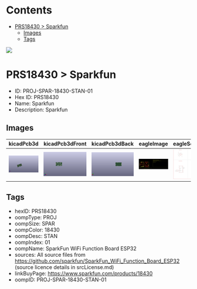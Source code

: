 



Contents
========

* [PRS18430 > Sparkfun](#prs18430--sparkfun)
	* [Images](#images)
	* [Tags](#tags)
  
![][im]
# PRS18430 > Sparkfun

- ID: PROJ-SPAR-18430-STAN-01
- Hex ID: PRS18430
- Name: Sparkfun
- Description: Sparkfun

## Images
  
  

|kicadPcb3d|kicadPcb3dFront|kicadPcb3dBack|eagleImage|eagleSchemImage|
| :---: | :---: | :---: | :---: | :---: |
|[![kicadPcb3d](kicadPcb3d_140.png)](kicadPcb3d.png)|[![kicadPcb3dFront](kicadPcb3dFront_140.png)](kicadPcb3dFront.png)|[![kicadPcb3dBack](kicadPcb3dBack_140.png)](kicadPcb3dBack.png)|[![eagleImage](eagleImage_140.png)](eagleImage.png)|[![eagleSchemImage](eagleSchemImage_140.png)](eagleSchemImage.png)|

## Tags

- hexID: PRS18430
- oompType: PROJ
- oompSize: SPAR
- oompColor: 18430
- oompDesc: STAN
- oompIndex: 01
- oompName: SparkFun WiFi Function Board ESP32
- sources: All source files from https://github.com/sparkfun/SparkFun_WiFi_Function_Board_ESP32 (source licence details in srcLicense.md)
- linkBuyPage: https://www.sparkfun.com/products/18430
- oompID: PROJ-SPAR-18430-STAN-01



[im]: kicadPcb3d_450.png
